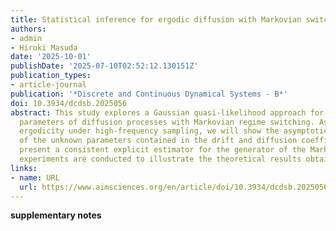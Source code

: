 ```yaml
---
title: Statistical inference for ergodic diffusion with Markovian switching
authors:
- admin
- Hiroki Masuda
date: '2025-10-01'
publishDate: '2025-07-10T02:52:12.130151Z'
publication_types:
- article-journal
publication: '*Discrete and Continuous Dynamical Systems - B*'
doi: 10.3934/dcdsb.2025056
abstract: This study explores a Gaussian quasi-likelihood approach for estimating
  parameters of diffusion processes with Markovian regime switching. Assuming the
  ergodicity under high-frequency sampling, we will show the asymptotic normality
  of the unknown parameters contained in the drift and diffusion coefficients and
  present a consistent explicit estimator for the generator of the Markov chain. Simulation
  experiments are conducted to illustrate the theoretical results obtained.
links:
- name: URL
  url: https://www.aimsciences.org/en/article/doi/10.3934/dcdsb.2025056
---
```


**supplementary notes**
